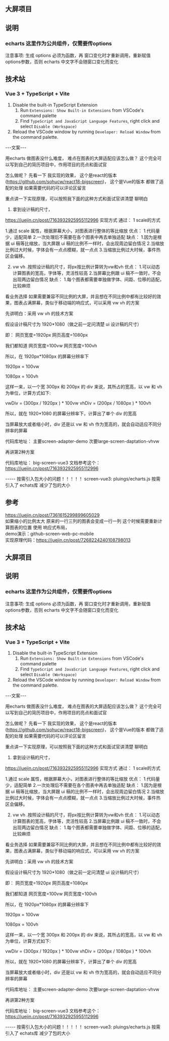 ## 大屏项目

## 说明

### echarts 这里作为公共组件，仅需要传options
注意事项: 生成 options 必须为函数，再 窗口变化时才重新调用，重新赋值 options参数，否则 echarts 中文字不会随窗口变化而变化

## 技术站

### Vue 3 + TypeScript + Vite
1. Disable the built-in TypeScript Extension
   1. Run `Extensions: Show Built-in Extensions` from VSCode's command palette
   2. Find `TypeScript and JavaScript Language Features`, right click and select `Disable (Workspace)`
2. Reload the VSCode window by running `Developer: Reload Window` from the command palette.



---文案---

用echarts 做图表没什么难度，
难点在图表的大屏适配应该怎么做？ 这个完全可以写到自己的简历项目中，作用项目的亮点和面试官 

怎么做呢？
先看一下 我实现的效果， 这个是react的版本 (https://github.com/sohucw/react18-bigscreen)， 这个是Vue的版本  都做了适配的处理
如果需要代码的可以评论区留言

重点讲一下实现原理，可以按照我下面的这种方式和面试官讲清楚 聊明白
1. 拿到设计稿的尺寸， 

 https://juejin.cn/post/7163932925955112996
实现方式
通过：
1 scale的方式 

1.通过 scale 属性，根据屏幕大小，对图表进行整体的等比缩放
优点：
1.代码量少，适配简单
2.一次处理后不需要在各个图表中再去单独适配
缺点：
1.因为是根据 ui 稿等比缩放，当大屏跟 ui 稿的比例不一样时，会出现周边留白情况
2.当缩放比例过大时候，字体会有一点点模糊，就一点点
3.当缩放比例过大时候，事件热区会偏移。

2. vw vh
.按照设计稿的尺寸，将px按比例计算转为vw和vh
优点：
1.可以动态计算图表的宽高，字体等，灵活性较高
2.当屏幕比例跟 ui 稿不一致时，不会出现两边留白情况
缺点：
1.每个图表都需要单独做字体、间距、位移的适配，比较麻烦


看业务选择
如果需要兼容不同比例的大屏，并且想在不同比例中都有比较好的效果，图表占满屏幕，类似于移动端的响应式，可以采用 vw vh 的方案

先讲明白：采用 vw vh 的技术方案

假设设计稿尺寸为 1920*1080（做之前一定问清楚 ui 设计稿的尺寸）

即：
网页宽度=1920px
网页高度=1080px

我们都知道
网页宽度=100vw
网页宽度=100vh

所以，在 1920px*1080px 的屏幕分辨率下

1920px = 100vw

1080px = 100vh

这样一来，以一个宽 300px 和 200px 的 div 来说，其所占的宽高，以 vw 和 vh 为单位，计算方式如下:

vwDiv = (300px / 1920px ) * 100vw
vhDiv = (200px / 1080px ) * 100vh

所以，就在 1920*1080 的屏幕分辨率下，计算出了单个 div 的宽高

当屏幕放大或者缩小时，div 还是以 vw 和 vh 作为宽高的，就会自动适应不同分辨率的屏幕

代码库地址：  主要screen-adapter-demo   次要large-screen-daptation-vhvw



再讲第2种方案

代码库地址： big-screen-vue3 
文档参考这个： https://juejin.cn/post/7163932925955112996




----- 按需引入包大小的问题！！！！！
screen-vue3:  pluings/echarts.js 按需引入了 echats库 减少了包的大小









## 参考
https://juejin.cn/post/7361615299899605029  
 如果缩小的比例太大 原来的一行三列的图表会变成一行一列 这个时候需要重新计算图表的位置 使用 响应式布局，  
 demo演示：github-screen-web-pc-mobile   
  实现原理代码：https://juejin.cn/post/7268224240108798013









## 大屏项目

## 说明

### echarts 这里作为公共组件，仅需要传options
注意事项: 生成 options 必须为函数，再 窗口变化时才重新调用，重新赋值 options参数，否则 echarts 中文字不会随窗口变化而变化

## 技术站

### Vue 3 + TypeScript + Vite
1. Disable the built-in TypeScript Extension
   1. Run `Extensions: Show Built-in Extensions` from VSCode's command palette
   2. Find `TypeScript and JavaScript Language Features`, right click and select `Disable (Workspace)`
2. Reload the VSCode window by running `Developer: Reload Window` from the command palette.



---文案---

用echarts 做图表没什么难度，
难点在图表的大屏适配应该怎么做？ 这个完全可以写到自己的简历项目中，作用项目的亮点和面试官 

怎么做呢？
先看一下 我实现的效果， 这个是react的版本 (https://github.com/sohucw/react18-bigscreen)， 这个是Vue的版本  都做了适配的处理
如果需要代码的可以评论区留言

重点讲一下实现原理，可以按照我下面的这种方式和面试官讲清楚 聊明白
1. 拿到设计稿的尺寸， 

 https://juejin.cn/post/7163932925955112996
实现方式
通过：
1 scale的方式 

1.通过 scale 属性，根据屏幕大小，对图表进行整体的等比缩放
优点：
1.代码量少，适配简单
2.一次处理后不需要在各个图表中再去单独适配
缺点：
1.因为是根据 ui 稿等比缩放，当大屏跟 ui 稿的比例不一样时，会出现周边留白情况
2.当缩放比例过大时候，字体会有一点点模糊，就一点点
3.当缩放比例过大时候，事件热区会偏移。

2. vw vh
.按照设计稿的尺寸，将px按比例计算转为vw和vh
优点：
1.可以动态计算图表的宽高，字体等，灵活性较高
2.当屏幕比例跟 ui 稿不一致时，不会出现两边留白情况
缺点：
1.每个图表都需要单独做字体、间距、位移的适配，比较麻烦


看业务选择
如果需要兼容不同比例的大屏，并且想在不同比例中都有比较好的效果，图表占满屏幕，类似于移动端的响应式，可以采用 vw vh 的方案

先讲明白：采用 vw vh 的技术方案

假设设计稿尺寸为 1920*1080（做之前一定问清楚 ui 设计稿的尺寸）

即：
网页宽度=1920px
网页高度=1080px

我们都知道
网页宽度=100vw
网页宽度=100vh

所以，在 1920px*1080px 的屏幕分辨率下

1920px = 100vw

1080px = 100vh

这样一来，以一个宽 300px 和 200px 的 div 来说，其所占的宽高，以 vw 和 vh 为单位，计算方式如下:

vwDiv = (300px / 1920px ) * 100vw
vhDiv = (200px / 1080px ) * 100vh

所以，就在 1920*1080 的屏幕分辨率下，计算出了单个 div 的宽高

当屏幕放大或者缩小时，div 还是以 vw 和 vh 作为宽高的，就会自动适应不同分辨率的屏幕

代码库地址：  主要screen-adapter-demo   次要large-screen-daptation-vhvw



再讲第2种方案

代码库地址： big-screen-vue3 
文档参考这个： https://juejin.cn/post/7163932925955112996




----- 按需引入包大小的问题！！！！！
screen-vue3:  pluings/echarts.js 按需引入了 echats库 减少了包的大小



